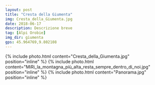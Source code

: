 ```yaml
---
layout: post
title: "Cresta della Giumenta"
img: Cresta_della_Giumenta.jpg
date: 2018-06-17
description: Descrizione breve
tag: [Alpi Orobie]
img_dir: giumenta
gps: 45.964769,9.802108
---
```

<div>
{% include photo.html content="Cresta_della_Giumenta.jpg" position="inline" %}
{% include photo.html content="MiRi_la_montagna_più_alta_resta_sempre_dentro_di_noi.jpg" position="inline" %}
{% include photo.html content="Panorama.jpg" position="inline" %}
</div>
